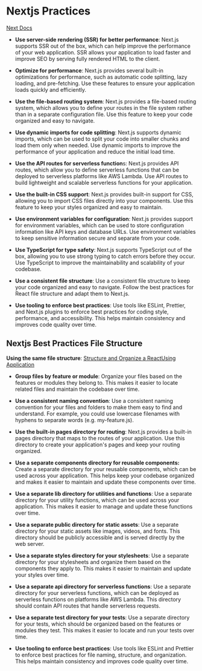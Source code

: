 

# Nextjs Practices

[Next Docs](https://nextjs.org/docs/pages/api-reference)

- **Use server-side rendering (SSR) for better performance**: Next.js supports SSR out of the box, which can help improve the performance of your web application. SSR allows your application to load faster and improve SEO by serving fully rendered HTML to the client.

- **Optimize for performance**: Next.js provides several built-in optimizations for performance, such as automatic code splitting, lazy loading, and pre-fetching. Use these features to ensure your application loads quickly and efficiently.

- **Use the file-based routing system**: Next.js provides a file-based routing system, which allows you to define your routes in the file system rather than in a separate configuration file. Use this feature to keep your code organized and easy to navigate.

- **Use dynamic imports for code splitting**: Next.js supports dynamic imports, which can be used to split your code into smaller chunks and load them only when needed. Use dynamic imports to improve the performance of your application and reduce the initial load time.

- **Use the API routes for serverless function**s: Next.js provides API routes, which allow you to define serverless functions that can be deployed to serverless platforms like AWS Lambda. Use API routes to build lightweight and scalable serverless functions for your application.

- **Use the built-in CSS support**: Next.js provides built-in support for CSS, allowing you to import CSS files directly into your components. Use this feature to keep your styles organized and easy to maintain.

- **Use environment variables for configuration**: Next.js provides support for environment variables, which can be used to store configuration information like API keys and database URLs. Use environment variables to keep sensitive information secure and separate from your code.

- **Use TypeScript for type safety**: Next.js supports TypeScript out of the box, allowing you to use strong typing to catch errors before they occur. Use TypeScript to improve the maintainability and scalability of your codebase.

- **Use a consistent file structure**: Use a consistent file structure to keep your code organized and easy to navigate. Follow the best practices for React file structure and adapt them to Next.js.

- **Use tooling to enforce best practices**: Use tools like ESLint, Prettier, and Next.js plugins to enforce best practices for coding style, performance, and accessibility. This helps maintain consistency and improves code quality over time.

## Nextjs Best Practices File Structure

**Using the same file structure**: [Structure and Organize a ReactUsing Application](https://www.taniarascia.com/react-architecture-directory-structure/)

- **Group files by feature or module**: Organize your files based on the features or modules they belong to. This makes it easier to locate related files and maintain the codebase over time.

- **Use a consistent naming convention**: Use a consistent naming convention for your files and folders to make them easy to find and understand. For example, you could use lowercase filenames with hyphens to separate words (e.g. my-feature.js).

- **Use the built-in pages directory for routing**: Next.js provides a built-in pages directory that maps to the routes of your application. Use this directory to create your application's pages and keep your routing organized.

- **Use a separate components directory for reusable components:** Create a separate directory for your reusable components, which can be used across your application. This helps keep your codebase organized and makes it easier to maintain and update these components over time.

- **Use a separate lib directory for utilities and functions**: Use a separate directory for your utility functions, which can be used across your application. This makes it easier to manage and update these functions over time.

- **Use a separate public directory for static assets**: Use a separate directory for your static assets like images, videos, and fonts. This directory should be publicly accessible and is served directly by the web server.

- **Use a separate styles directory for your stylesheets**: Use a separate directory for your stylesheets and organize them based on the components they apply to. This makes it easier to maintain and update your styles over time.

- **Use a separate api directory for serverless functions**: Use a separate directory for your serverless functions, which can be deployed as serverless functions on platforms like AWS Lambda. This directory should contain API routes that handle serverless requests.

- **Use a separate test directory for your tests**: Use a separate directory for your tests, which should be organized based on the features or modules they test. This makes it easier to locate and run your tests over time.

- **Use tooling to enforce best practices**: Use tools like ESLint and Prettier to enforce best practices for file naming, structure, and organization. This helps maintain consistency and improves code quality over time.
